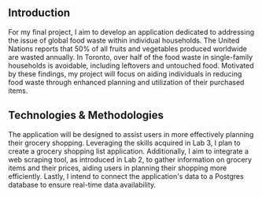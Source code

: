 ## Introduction
For my final project, I aim to develop an application dedicated to addressing
the issue of global food waste within individual households. The United Nations
reports that 50% of all fruits and vegetables produced worldwide are wasted
annually. In Toronto, over half of the food waste in single-family households is
avoidable, including leftovers and untouched food. Motivated by these findings,
my project will focus on aiding individuals in reducing food waste through
enhanced planning and utilization of their purchased items.

## Technologies & Methodologies
The application will be designed to assist users in more effectively planning
their grocery shopping. Leveraging the skills acquired in Lab 3, I plan to create a
grocery shopping list application. Additionally, I aim to integrate a web scraping
tool, as introduced in Lab 2, to gather information on grocery items and their
prices, aiding users in planning their shopping more efficiently. Lastly, I intend to
connect the application's data to a Postgres database to ensure real-time data
availability.